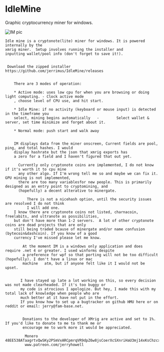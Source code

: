 # IdleMine
 Graphic cryptocurrency miner for windows.

![IM pic](https://i.imgur.com/V2T0cXJ.png "in action")


    Idle mine is a cryptonote(lite) miner for windows. It is powered internally by the 
    xmrig miner.  Setup involves running the installer and 
    inputting wallet/pool info (don't forget to save it!).
     
     
     Download the zipped installer   https://github.com/jerrimus/IdleMine/releases
     
     
        There are 3 modes of operation:
        
        * Active mode: uses low cpu for when you are browsing or doing light computing. - Clock active mode
        , choose level of CPU use, and hit start.
         
        * Idle Mine: if no activity (keyboard or mouse input) is detected in the timeframe you 
        select, mining begins automatically   -        Select wallet & server, set time minimize and forget about it.
         
        * Normal mode: push start and walk away
        
        
        IM displays data from the miner onscreen, Current fields are pool, ping, and total hashes. I would 
        display hashrate but the json that xmrig exports has
        a zero for a field and I haven't figured that out yet.
        
          Currently only cryptonote coins are implemented, I do not know if it's worth it to cpu mine 
          any other algo. If I'm wrong tell me so and maybe we can fix it.  GPU mining is not implemented,
          there are too many variablesfor new people. This is primarily designed as an entry point to cryptomining, and
          (hopefully) a decent alterative to minergate.
        
              There is not a nicehash option, until the security issues are resolved I do not think 
              I will add one.
        I know there are cryptonote coins not listed, charnacoin, freelabits, and ultranote as possibilities,
        but don't have more than 1-2 servers.  A lot of other cryptonote coins are dead projects that are only
        still being traded bcause of minergate and/or name confusion (bytecoin&dashcoin). If you know of a good 
        currency I've missed please let me know.   
         
            At the moment IM is a windows only application and does require .net 4 or greater. I used winforms despite
            a preference for wpf so that porting will not be too difficult (hopefully). I don't have a linux or mac 
            machine   atm, but if anyone felt like it I would not be upset.
            
            
           I have stayed up late a lot working on this, so every decision was not made clearheaded. If it's too buggy or 
           my code is atrocious I apologize. But hey, I made this with my total lack of knowledge when people who are
           much better at it have not put in the effort.
           If you know how to set up a bugtracker on github HMU here or on reddit or email: jerry@fam-base.net.
        
          
            Donations to the developer of XMrig are active and set to 1%. If you'd like to donate to me to thank me or
            encourage me to work more it would be appreciated. 
             
             Monero 48EE538ATaagrtvQwSKy2PSmVxARCpmrqVR9dpZ6w8jsCoerXcSXnriHaU3mj14xKsChzcxs1aWRiMMnsPWabHFEGVQUmhq
             www.patreon.com/jerryhowell
